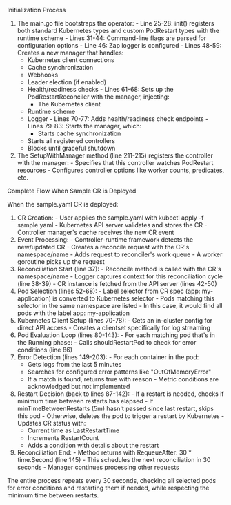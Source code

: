 Initialization Process

  1. The main.go file bootstraps the operator:
    - Line 25-28: init() registers both standard Kubernetes types and custom PodRestart types with the runtime scheme
    - Lines 31-44: Command-line flags are parsed for configuration options
    - Line 46: Zap logger is configured
    - Lines 48-59: Creates a new manager that handles:
        - Kubernetes client connections
      - Cache synchronization
      - Webhooks
      - Leader election (if enabled)
      - Health/readiness checks
    - Lines 61-68: Sets up the PodRestartReconciler with the manager, injecting:
        - The Kubernetes client
      - Runtime scheme
      - Logger
    - Lines 70-77: Adds health/readiness check endpoints
    - Lines 79-83: Starts the manager, which:
        - Starts cache synchronization
      - Starts all registered controllers
      - Blocks until graceful shutdown
  2. The SetupWithManager method (line 211-215) registers the controller with the manager:
    - Specifies that this controller watches PodRestart resources
    - Configures controller options like worker counts, predicates, etc.

  Complete Flow When Sample CR is Deployed

  When the sample.yaml CR is deployed:

  1. CR Creation:
    - User applies the sample.yaml with kubectl apply -f sample.yaml
    - Kubernetes API server validates and stores the CR
    - Controller manager's cache receives the new CR event
  2. Event Processing:
    - Controller-runtime framework detects the new/updated CR
    - Creates a reconcile request with the CR's namespace/name
    - Adds request to reconciler's work queue
    - A worker goroutine picks up the request
  3. Reconciliation Start (line 37):
    - Reconcile method is called with the CR's namespace/name
    - Logger captures context for this reconciliation cycle (line 38-39)
    - CR instance is fetched from the API server (lines 42-50)
  4. Pod Selection (lines 52-68):
    - Label selector from CR spec (app: my-application) is converted to Kubernetes selector
    - Pods matching this selector in the same namespace are listed
    - In this case, it would find all pods with the label app: my-application
  5. Kubernetes Client Setup (lines 70-78):
    - Gets an in-cluster config for direct API access
    - Creates a clientset specifically for log streaming
  6. Pod Evaluation Loop (lines 80-143):
    - For each matching pod that's in the Running phase:
    - Calls shouldRestartPod to check for error conditions (line 86)
  7. Error Detection (lines 149-203):
    - For each container in the pod:
        - Gets logs from the last 5 minutes
      - Searches for configured error patterns like "OutOfMemoryError"
      - If a match is found, returns true with reason
    - Metric conditions are acknowledged but not implemented
  8. Restart Decision (back to lines 87-142):
    - If a restart is needed, checks if minimum time between restarts has elapsed
    - If minTimeBetweenRestarts (5m) hasn't passed since last restart, skips this pod
    - Otherwise, deletes the pod to trigger a restart by Kubernetes
    - Updates CR status with:
        - Current time as LastRestartTime
      - Increments RestartCount
      - Adds a condition with details about the restart
  9. Reconciliation End:
    - Method returns with RequeueAfter: 30 * time.Second (line 145)
    - This schedules the next reconciliation in 30 seconds
    - Manager continues processing other requests

  The entire process repeats every 30 seconds, checking all selected pods for error conditions and restarting them if needed, while respecting the minimum time between restarts.